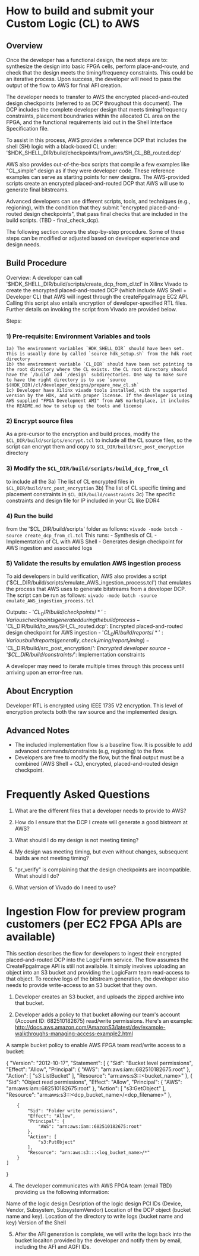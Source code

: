 # How to build and submit your Custom Logic (CL) to AWS 


## Overview

Once the developer has a functional design, the next steps are to: synthesize the design into basic FPGA cells, perform place-and-route, and check that the design meets the timing/frequency constraints. This could be an iterative process. Upon success, the developer will need to pass the output of the flow to AWS for final AFI creation.

The developer needs to transfer to AWS the encrypted placed-and-routed design checkpoints (referred to as DCP throughout this document). The DCP includes the complete developer design that meets timing/frequency constraints, placement boundraries within the allocated CL area on the FPGA, and the functional requirements laid out in the Shell Interface Specification file.

To assist in this process, AWS provides a reference DCP that includes the shell (SH) logic with a black-boxed CL under: 
      '$HDK_SHELL_DIR/build/checkpoints/from_aws/SH_CL_BB_routed.dcp'

AWS also provides out-of-the-box scripts that compile a few examples like "CL_simple" design as if they were developer code. These reference examples can serve as starting points for new designs. The AWS-provided scripts create an encrypted placed-and-routed DCP that AWS will use to generate final bitstreams. 

Advanced developers can use different scripts, tools, and techniques (e.g., regioning),  with the  condition that they submit "encrypted placed-and-routed design checkpoints", that pass final checks that are included in the build scripts.  (TBD - final_check_dcp).

The following section covers the step-by-step procedure. Some of these steps can be modified or adjusted based on developer experience and design needs. 

## Build Procedure
   
Overview: A developer can call '$HDK_SHELL_DIR/build/scripts/create_dcp_from_cl.tcl' in Xilinx Vivado to create the encrypted placed-and-routed DCP (which include AWS Shell + Developer CL) that AWS will ingest through the createFpgaImage EC2 API.
Calling this script also entails encryption of developer-specified RTL files. Further details on invoking the script from Vivado are provided below.

Steps: 

### 1) Pre-requisite: Environment Variables and tools

	1a) The environment variables `HDK_SHELL_DIR` should have been set. This is usually done by called `source hdk_setup.sh` from the hdk root directory
	1b) the environment variable `CL_DIR` should have been set pointing to the root directory where the CL exists. the CL root directory should have the `/build` and `/design` subdirectories. One way to make sure to have the right directory is to use `source $(HDK_DIR)/cl/developer_designs/prepare_new_cl.sh`
	1c) Developer have Xilinx vivado tools installed, with the supported version by the HDK, and with proper license. If the developer is using AWS supplied "FPGA Development AMI" from AWS marketplace, it includes the README.md how to setup up the tools and license  

### 2) Encrypt source files

As a pre-cursor to the encryption and build proces,  modify the `$CL_DIR/build/scripts/encrypt.tcl` to include all the CL source files, so the script can encrypt them and copy to `$CL_DIR/build/src_post_encryption` directory

### 3) Modify the `$CL_DIR/build/scripts/build_dcp_from_cl` 

to include all the 
	3a) The list of CL encrypted files in `$CL_DIR/build/src_post_encryption`
	3b) The list of CL specific timing and placement constraints in `$CL_DIR/build/constraints`
	3c) The specific constraints and design file for IP included in your CL like DDR4

### 4) Run the build 

from the '$CL_DIR/build/scripts' folder as follows:
          `vivado -mode batch -source create_dcp_from_cl.tcl`
      This runs:
         - Synthesis of CL
         - Implementation of CL with AWS Shell
         - Generates design checkpoint for AWS ingestion and associated logs
  
### 5) Validate the results by emulation AWS ingestion process

To aid developers in build verification, AWS also provides a script ('$CL_DIR/build/scripts/emulate_AWS_ingestion_process.tcl') that emulates 
the process that AWS uses to generate bitstreams from a developer DCP. The script can be run as follows:
          `vivado -mode batch -source emulate_AWS_ingestion_process.tcl`

   Outputs:
      - '$CL_DIR/build/checkpoints/*': Various checkpoints generated during the build process
      - '$CL_DIR/build/to_aws/SH_CL_routed.dcp': Encrypted placed-and-routed design checkpoint for AWS ingestion
      - '$CL_DIR/build/reports/*': Various build reports (generally, check_timing/report_timing)
      - '$CL_DIR/build/src_post_encryption/*': Encrypted developer source
      - '$CL_DIR/build/constraints/*': Implementation constraints

   A developer may need to iterate multiple times through this process until arriving upon an error-free run.


## About Encryption 
   Developer RTL is encrypted using IEEE 1735 V2 encryption.  This level of encryption protects both the raw source and the implemented design.  


## Advanced Notes
   - The included implementation flow is a baseline flow.  It is possible to add advanced commands/constraints (e.g, regioning) to the flow.
   - Developers are free to modify the flow, but the final output must be a combined (AWS Shell + CL), encrypted, placed-and-routed design checkpoint.

# Frequently Asked Questions


1. What are the different files that a developer needs to provide to AWS?

2. How do I ensure that the DCP I create will generate a good bistream at AWS?

3. What should I do my design is not meeting timing?

4. My design was meeting timing, but even without changes, subsequent builds are not meeting timing?

5. "pr_verify" is complaining that the design checkpoints are incompatible. What should I do?

6. What version of Vivado do I need to use?


# Ingestion Flow for preview program customers (per EC2 FPGA APIs are available)


This section describes the flow for developers to ingest their encrypted placed-and-routed DCP into the LogicFarm service. The flow assumes the CreateFpgaImage API is still not available. It simply involves uploading an object into an S3 bucket and providing the LogicFarm team read-access to that object. To receive logs of the bitstream generation, the developer also needs to provide write-access to an S3 bucket that they own. 

1. Developer creates an S3 bucket, and uploads the zipped archive into that bucket.

2. Developer adds a policy to that bucket allowing our team's account (Account ID: 682510182675) read/write permissions. Here's an example: http://docs.aws.amazon.com/AmazonS3/latest/dev/example-walkthroughs-managing-access-example2.html

A sample bucket policy to enable AWS FPGA team read/write access to a bucket:

{
    "Version": "2012-10-17",
    "Statement": [
        {
            "Sid": "Bucket level permissions",
            "Effect": "Allow",
            "Principal": {
                "AWS": "arn:aws:iam::682510182675:root"
            },
            "Action": [
                "s3:ListBucket"
            ],
            "Resource": "arn:aws:s3:::<bucket_name>"
        },
        {
            "Sid": "Object read permissions",
            "Effect": "Allow",
            "Principal": {
                "AWS": "arn:aws:iam::682510182675:root"
            },
            "Action": [
                "s3:GetObject"
            ],
            "Resource": "arn:aws:s3:::<dcp_bucket_name>/<dcp_filename>"
        },

        {
            "Sid": "Folder write permissions",
            "Effect": "Allow",
            "Principal": {
                "AWS": "arn:aws:iam::682510182675:root"
            },
            "Action": [
                "s3:PutObject"
            ],
            "Resource": "arn:aws:s3:::<log_bucket_name>/*"
        }
    ]
}

4. The developer communicates with AWS FPGA team (email TBD) providing us the following information:

Name of the logic design
Desription of the logic design
PCI IDs (Device, Vendor, Subsystem, SubsystemVendor)
Location of the DCP object (bucket name and key). 
Location of the directory to write logs (bucket name and key)
Version of the Shell

5. After the AFI generation is complete, we will write the logs back into the bucket locaiton provided by the developer and notify them by email, including the AFI and AGFI IDs.

